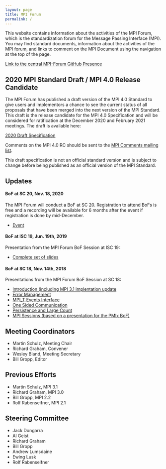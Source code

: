 ```yaml
---
layout: page
title: MPI Forum
permalink: /
---
```


This website contains information about the activities of the MPI Forum, which is the standardization forum for the Message Passing Interface (MPI).
You may find standard documents, information about the activities of the MPI forum, and links to comment on the MPI Document using the navigation at the top of the page.

[Link to the central MPI-Forum GitHub Presence](https://github.com/mpi-forum/) 

## 2020 MPI Standard Draft / MPI 4.0 Release Candidate

The MPI Forum has published a draft version of the MPI 4.0 Standard to give users and implementors a
chance to see the current status of all proposals that have been merged into the next version of the
MPI Standard. This draft is the release candidate for the MPI 4.0 Specification and will be
considered for ratification at the December 2020 and February 2021 meetings. The draft is available
here:

[2020 Draft Specification](docs/drafts/mpi-2020-draft-report.pdf)

Comments on the MPI 4.0 RC should be sent to the [MPI Comments mailing list](/comments).

This draft specification is not an official standard version and is subject to change before being
published as an official version of the MPI Standard.

## Updates

#### BoF at SC 20, Nov. 18, 2020

The MPI Forum will conduct a BoF at SC 20. Registration to attend BoFs is free and a recording will
be available for 6 months after the event if registration is done by mid-December.

* [Event](https://sc20.supercomputing.org/presentation/?id=bof126&sess=sess309)

#### BoF at ISC 19, Jun. 19th, 2019

Presentation from the MPI Forum BoF Session at ISC 19:
* [Complete set of slides](bofs/2019-06-mpi-bof.pdf)

#### BoF at SC 18, Nov. 14th, 2018

Presentations from the MPI Forum BoF Session at SC 18:
* [Introduction (including MPI 3.1 implentation update](bofs/2018-11-sc/intro.pdf)
* [Error Management](bofs/2018-11-sc/ft.pdf)
* [MPI_T Events Interface](bofs/2018-11-sc/events.pdf)
* [One Sided Communication](bofs/2018-11-sc/rma.pdf)
* [Persistence and Large Count](bofs/2018-11-sc/pers.pdf)
* [MPI Sessions (based on a presentation for the PMIx BoF)](bofs/2018-11-sc/sessions.pdf)


## Meeting Coordinators

*   Martin Schulz, Meeting Chair
*   Richard Graham, Convener
*   Wesley Bland, Meeting Secretary
*   Bill Gropp, Editor

## Previous Efforts

*   Martin Schulz, MPI 3.1
*   Richard Graham, MPI 3.0
*   Bill Gropp, MPI 2.2
*   Rolf Rabenseifner, MPI 2.1

## Steering Committee

*   Jack Dongarra
*   Al Geist
*   Richard Graham
*   Bill Gropp
*   Andrew Lumsdaine
*   Ewing Lusk
*   Rolf Rabenseifner
